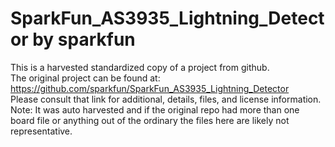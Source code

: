 
# SparkFun_AS3935_Lightning_Detector by sparkfun  
This is a harvested standardized copy of a project from github.  
The original project can be found at:  
https://github.com/sparkfun/SparkFun_AS3935_Lightning_Detector  
Please consult that link for additional, details, files, and license information.  
Note: It was auto harvested and if the original repo had more than one board file or anything out of the ordinary the files here are likely not representative.  
    